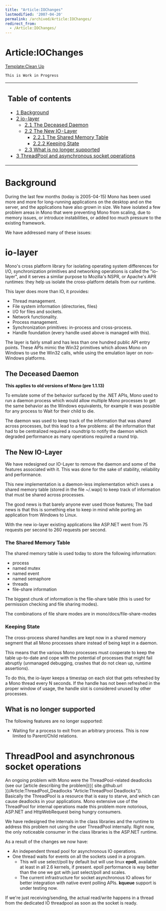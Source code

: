 ```yaml
---
title: "Article:IOChanges"
lastmodified: '2007-04-20'
permalink: /archived/Article:IOChanges/
redirect_from:
  - /Article:IOChanges/
---
```


Article:IOChanges
=================

[Template:Clean Up](/index.php?title=Template:Clean_Up&action=edit&redlink=1 "Template:Clean Up (page does not exist)")

    This is Work in Progress

<table>
<col width="100%" />
<tbody>
<tr class="odd">
<td align="left"><h2>Table of contents</h2>
<ul>
<li><a href="#background">1 Background</a></li>
<li><a href="#io-layer">2 io-layer</a>
<ul>
<li><a href="#the-deceased-daemon">2.1 The Deceased Daemon</a></li>
<li><a href="#the-new-io-layer">2.2 The New IO-Layer</a>
<ul>
<li><a href="#the-shared-memory-table">2.2.1 The Shared Memory Table</a></li>
<li><a href="#keeping-state">2.2.2 Keeping State</a></li>
</ul></li>
<li><a href="#what-is-no-longer-supported">2.3 What is no longer supported</a></li>
</ul></li>
<li><a href="#threadpool-and-asynchronous-socket-operations">3 ThreadPool and asynchronous socket operations</a></li>
</ul></td>
</tr>
</tbody>
</table>

Background
==========

During the last few months (today is 2005-04-15) Mono has been used more and more for long-running applications on the desktop and on the server, and the applications have also grown in size. We have isolated a few problem areas in Mono that were preventing Mono from scaling, due to memory issues, or introduce instabilities, or added too much pressure to the existing framework.

We have addressed many of these issues:

io-layer
========

Mono's cross platform library for isolating operating system differences for I/O, synchronization primitives and networking operations is called the "io-layer", and it serves a similar purpose to Mozilla's NSPR, or Apache's APR runtimes: they help us isolate the cross-platform details from our runtime.

This layer does more than IO, it provides:

-   Thread management.
-   File system information (directories, files)
-   I/O for files and sockets.
-   Network functionality.
-   Process management.
-   Synchronization primitives: in-process and cross-process.
-   Handle foundation (every handle used above is managed with this).

The layer is fairly small and has less than one hundred public API entry points. These APIs mimic the Win32 primitives which allows Mono on Windows to use the Win32 calls, while using the emulation layer on non-Windows platforms.

The Deceased Daemon
-------------------

**This applies to old versions of Mono (pre 1.1.13)**

To emulate some of the behavior surfaced by the .NET APIs, Mono used to run a daemon process which would allow multiple Mono processes to get the same behavior as the Windows equivalents, for example it was possible for any process to Wait for their child to die.

The daemon was used to keep track of the information that was shared across processes, but this lead to a few problems: all the information that had to be centralized required a roundtrip to notify the daemon which degraded performance as many operations required a round trip.

The New IO-Layer
----------------

We have redesigned our IO-Layer to remove the daemon and some of the features associated with it. This was done for the sake of stability, reliability and performance.

This new implementation is a daemon-less implementation which uses a shared memory table (stored in the file \~/.wapi) to keep track of information that must be shared across processes.

The good news is that barely anyone ever used those features; The bad news is that this is something else to keep in mind while porting an application from Windows to Linux.

With the new io-layer existing applications like ASP.NET went from 75 requests per second to 260 requests per second.

### The Shared Memory Table

The shared memory table is used today to store the following information:

-   process
-   named mutex
-   named event
-   named semaphore
-   threads
-   file-share information

The biggest chunk of information is the file-share table (this is used for permission checking and file sharing modes).

The combinations of file share modes are in mono/docs/file-share-modes

### Keeping State

The cross-process shared handles are kept now in a shared memory segment that all Mono processes share instead of being kept in a daemon.

This means that the various Mono processes must cooperate to keep the table up-to-date and cope with the potential of processes that might fail abruptly (unmanaged debugging, crashes that do not clean up, runtime assertions).

To do this, the io-layer keeps a timestap on each slot that gets refreshed by a Mono thread every N seconds. If the handle has not been refreshed in the proper window of usage, the handle slot is considered unused by other processes.

What is no longer supported
---------------------------

The following features are no longer supported:

-   Waiting for a process to exit from an arbitrary process. This is now limited to Parent/Child relations.

ThreadPool and asynchronous socket operations
=============================================

An ongoing problem with Mono were the ThreadPool-related deadlocks (see our [article describing the problem]({{ site.github.url }}/Article:ThreadPool_Deadlocks "Article:ThreadPool Deadlocks")). Basically the ThreadPool is a resource that is easy to starve, and which can cause deadlocks in your applications. Mono extensive use of the ThreadPool for internal operations made this problem more notorious, ASP.NET and HttpWebRequest being hungry consumers.

We have redesigned the internals in the class libraries and the runtime to address this problem not using the user ThreadPool internally. Right now, the only noticeable consumer in the class libraries is the ASP.NET runtime.

As a result of the changes we now have:

-   An independent thread pool for asynchronous IO operations.
-   One thread waits for events on all the sockets used in a program.
    -   This will use select/poll by default but will use linux **epoll**, available at least in all 2.6 kernels, if present. epoll performance is way better than the one we got with just select/poll and scales.
    -   The current infrastructure for socket asynchronous IO allows for better integration with native event polling APIs. **kqueue** support is under testing now.

If we're just receiving/sending, the actual read/write happens in a thread from the dedicated IO threadpool as soon as the socket is ready.

